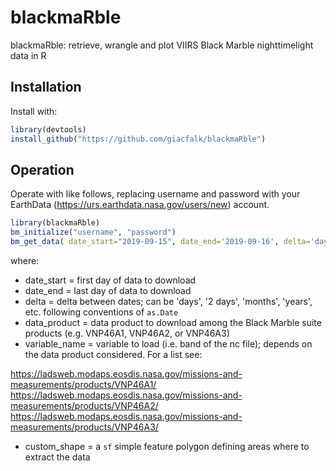# blackmaRble
blackmaRble: retrieve, wrangle and plot VIIRS Black Marble nighttimelight data in R

## Installation

Install with:

``` r
library(devtools)
install_github("https://github.com/giacfalk/blackmaRble")
```
## Operation

Operate with like follows, replacing username and password with your EarthData (https://urs.earthdata.nasa.gov/users/new) account.

``` r
library(blackmaRble)
bm_initialize("username", "password")
bm_get_data( date_start="2019-09-15", date_end='2019-09-16', delta='days', data_product='VNP46A2', variable_name="Gap_Filled_DNB_BRDF_Corrected_NTL", custom_shape=NULL)
```
where:

-   date_start = first day of data to download
-   date_end = last day of data to download
-   delta = delta between dates; can be 'days', '2 days', 'months', 'years', etc. following conventions of `as.Date`
-   data_product = data product to download among the Black Marble suite products (e.g. VNP46A1, VNP46A2, or VNP46A3)
-   variable_name = variable to load (i.e. band of the nc file); depends on the data product considered. For a list see: 

https://ladsweb.modaps.eosdis.nasa.gov/missions-and-measurements/products/VNP46A1/
https://ladsweb.modaps.eosdis.nasa.gov/missions-and-measurements/products/VNP46A2/
https://ladsweb.modaps.eosdis.nasa.gov/missions-and-measurements/products/VNP46A3/

-   custom_shape = a `sf` simple feature polygon defining areas where to extract the data
